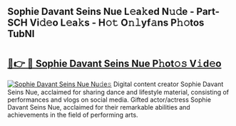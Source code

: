 ## Sophie Davant Seins Nue L𝚎a𝚔ed N𝚞𝚍e - Part-SCH Vi𝚍𝚎o L𝚎a𝚔s - H𝚘𝚝 O𝚗𝚕yf𝚊ns P𝚑𝚘tos TubNI

# <h2><a href="http://kfenqk.oniu.top/?m=Sophie+Davant+Seins+Nue">🔗👉 🔴 Sophie Davant Seins Nue P𝚑ot𝚘𝚜 V𝚒d𝚎o</a></h2>

[![Sophie Davant Seins Nue Nu𝚍e𝚜](https://i.imgur.com/0qMVB7G.gif)](http://kfenqk.oniu.top/?m=Sophie+Davant+Seins+Nue)
Digital content creator Sophie Davant Seins Nue, acclaimed for sharing dance and lifestyle material, consisting of performances and vlogs on social media. Gifted actor/actress Sophie Davant Seins Nue, acclaimed for their remarkable abilities and achievements in the field of performing arts.  
